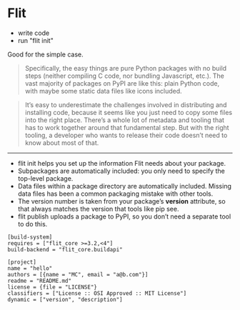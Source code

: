 # Flit

* write code
* run "flit init"

Good for the simple case.

> Specifically, the easy things are pure Python packages with no build steps (neither compiling C code, nor bundling Javascript, etc.). The vast majority of packages on PyPI are like this: plain Python code, with maybe some static data files like icons included.

> It’s easy to underestimate the challenges involved in distributing and installing code, because it seems like you just need to copy some files into the right place. There’s a whole lot of metadata and tooling that has to work together around that fundamental step. But with the right tooling, a developer who wants to release their code doesn’t need to know about most of that.


----

> 

* flit init helps you set up the information Flit needs about your package.
* Subpackages are automatically included: you only need to specify the top-level package.
* Data files within a package directory are automatically included. Missing data files has been a common packaging mistake with other tools.
* The version number is taken from your package’s __version__ attribute, so that always matches the version that tools like pip see.
* flit publish uploads a package to PyPI, so you don’t need a separate tool to do this.



```
[build-system]
requires = ["flit_core >=3.2,<4"]
build-backend = "flit_core.buildapi"

[project]
name = "hello"
authors = [{name = "MC", email = "a@b.com"}]
readme = "README.md"
license = {file = "LICENSE"}
classifiers = ["License :: OSI Approved :: MIT License"]
dynamic = ["version", "description"]

```
